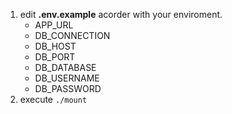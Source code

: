 1. edit **.env.example** acorder with your enviroment.
    * APP_URL
    * DB_CONNECTION
    * DB_HOST
    * DB_PORT
    * DB_DATABASE
    * DB_USERNAME
    * DB_PASSWORD
2. execute `./mount`
